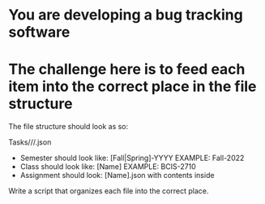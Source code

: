 # You are developing a bug tracking software

# The challenge here is to feed each item into the correct place in the file structure

The file structure should look as so:

Tasks/<Module>/<Class>/<Assignment>.json

- Semester should look like: [Fall|Spring]-YYYY EXAMPLE: Fall-2022
- Class should look like: [Name] EXAMPLE: BCIS-2710
- Assignment should look: [Name].json with contents inside

Write a script that organizes each file into the correct place.
